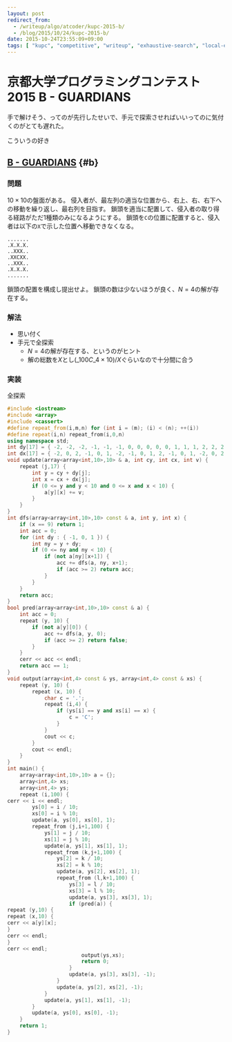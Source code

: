 ```yaml
---
layout: post
redirect_from:
  - /writeup/algo/atcoder/kupc-2015-b/
  - /blog/2015/10/24/kupc-2015-b/
date: 2015-10-24T23:55:09+09:00
tags: [ "kupc", "competitive", "writeup", "exhaustive-search", "local-execution" ]
---
```


# 京都大学プログラミングコンテスト2015 B - GUARDIANS

手で解けそう、ってのが先行したせいで、手元で探索させればいいってのに気付くのがとても遅れた。

こういうの好き

<!-- more -->

## [B - GUARDIANS](https://beta.atcoder.jp/contests/kupc2015/tasks/kupc2015_b) {#b}

### 問題

$10 \times 10$の盤面がある。
侵入者が、最左列の適当な位置から、右上、右、右下への移動を繰り返し、最右列を目指す。
鎖頭を適当に配置して、侵入者の取り得る経路がただ1種類のみになるようにする。
鎖頭を`C`の位置に配置すると、侵入者は以下の`X`で示した位置へ移動できなくなる。

```
.......
.X.X.X.
..XXX..
.XXCXX.
..XXX..
.X.X.X.
.......
```

鎖頭の配置を構成し提出せよ。
鎖頭の数は少ないほうが良く、$N = 4$の解が存在する。

### 解法

-   思い付く
-   手元で全探索
    -   $N = 4$の解が存在する、というのがヒント
    -   解の総数を$X$とし$({}\_{100}C\_4 \times 10) / X$ぐらいなので十分間に合う

### 実装

全探索

``` c++
#include <iostream>
#include <array>
#include <cassert>
#define repeat_from(i,m,n) for (int i = (m); (i) < (n); ++(i))
#define repeat(i,n) repeat_from(i,0,n)
using namespace std;
int dy[17] = { -2, -2, -2, -1, -1, -1, 0, 0, 0, 0, 0, 1, 1, 1, 2, 2, 2 };
int dx[17] = { -2, 0, 2, -1, 0, 1, -2, -1, 0, 1, 2, -1, 0, 1, -2, 0, 2 };
void update(array<array<int,10>,10> & a, int cy, int cx, int v) {
    repeat (j,17) {
        int y = cy + dy[j];
        int x = cx + dx[j];
        if (0 <= y and y < 10 and 0 <= x and x < 10) {
            a[y][x] += v;
        }
    }
}
int dfs(array<array<int,10>,10> const & a, int y, int x) {
    if (x == 9) return 1;
    int acc = 0;
    for (int dy : { -1, 0, 1 }) {
        int ny = y + dy;
        if (0 <= ny and ny < 10) {
            if (not a[ny][x+1]) {
                acc += dfs(a, ny, x+1);
                if (acc >= 2) return acc;
            }
        }
    }
    return acc;
}
bool pred(array<array<int,10>,10> const & a) {
    int acc = 0;
    repeat (y, 10) {
        if (not a[y][0]) {
            acc += dfs(a, y, 0);
            if (acc >= 2) return false;
        }
    }
    cerr << acc << endl;
    return acc == 1;
}
void output(array<int,4> const & ys, array<int,4> const & xs) {
    repeat (y, 10) {
        repeat (x, 10) {
            char c = '.';
            repeat (i,4) {
                if (ys[i] == y and xs[i] == x) {
                    c = 'C';
                }
            }
            cout << c;
        }
        cout << endl;
    }
}
int main() {
    array<array<int,10>,10> a = {};
    array<int,4> xs;
    array<int,4> ys;
    repeat (i,100) {
cerr << i << endl;
        ys[0] = i / 10;
        xs[0] = i % 10;
        update(a, ys[0], xs[0], 1);
        repeat_from (j,i+1,100) {
            ys[1] = j / 10;
            xs[1] = j % 10;
            update(a, ys[1], xs[1], 1);
            repeat_from (k,j+1,100) {
                ys[2] = k / 10;
                xs[2] = k % 10;
                update(a, ys[2], xs[2], 1);
                repeat_from (l,k+1,100) {
                    ys[3] = l / 10;
                    xs[3] = l % 10;
                    update(a, ys[3], xs[3], 1);
                    if (pred(a)) {
repeat (y,10) {
repeat (x,10) {
cerr << a[y][x];
}
cerr << endl;
}
cerr << endl;
                        output(ys,xs);
                        return 0;
                    }
                    update(a, ys[3], xs[3], -1);
                }
                update(a, ys[2], xs[2], -1);
            }
            update(a, ys[1], xs[1], -1);
        }
        update(a, ys[0], xs[0], -1);
    }
    return 1;
}
```
